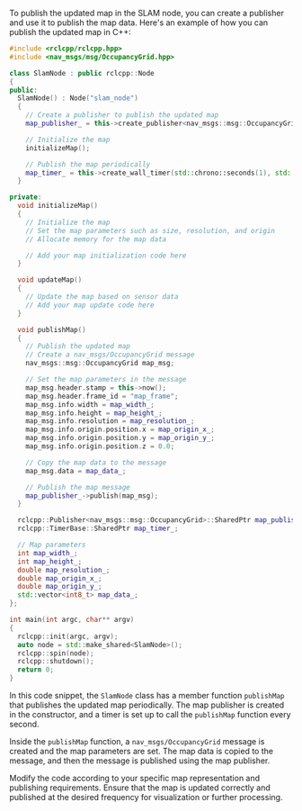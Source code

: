 To publish the updated map in the SLAM node, you can create a publisher and use it to publish the map data. Here's an example of how you can publish the updated map in C++:

```cpp
#include <rclcpp/rclcpp.hpp>
#include <nav_msgs/msg/OccupancyGrid.hpp>

class SlamNode : public rclcpp::Node
{
public:
  SlamNode() : Node("slam_node")
  {
    // Create a publisher to publish the updated map
    map_publisher_ = this->create_publisher<nav_msgs::msg::OccupancyGrid>("map_topic", 10);

    // Initialize the map
    initializeMap();

    // Publish the map periodically
    map_timer_ = this->create_wall_timer(std::chrono::seconds(1), std::bind(&SlamNode::publishMap, this));
  }

private:
  void initializeMap()
  {
    // Initialize the map
    // Set the map parameters such as size, resolution, and origin
    // Allocate memory for the map data

    // Add your map initialization code here
  }

  void updateMap()
  {
    // Update the map based on sensor data
    // Add your map update code here
  }

  void publishMap()
  {
    // Publish the updated map
    // Create a nav_msgs/OccupancyGrid message
    nav_msgs::msg::OccupancyGrid map_msg;

    // Set the map parameters in the message
    map_msg.header.stamp = this->now();
    map_msg.header.frame_id = "map_frame";
    map_msg.info.width = map_width_;
    map_msg.info.height = map_height_;
    map_msg.info.resolution = map_resolution_;
    map_msg.info.origin.position.x = map_origin_x_;
    map_msg.info.origin.position.y = map_origin_y_;
    map_msg.info.origin.position.z = 0.0;

    // Copy the map data to the message
    map_msg.data = map_data_;

    // Publish the map message
    map_publisher_->publish(map_msg);
  }

  rclcpp::Publisher<nav_msgs::msg::OccupancyGrid>::SharedPtr map_publisher_;
  rclcpp::TimerBase::SharedPtr map_timer_;

  // Map parameters
  int map_width_;
  int map_height_;
  double map_resolution_;
  double map_origin_x_;
  double map_origin_y_;
  std::vector<int8_t> map_data_;
};

int main(int argc, char** argv)
{
  rclcpp::init(argc, argv);
  auto node = std::make_shared<SlamNode>();
  rclcpp::spin(node);
  rclcpp::shutdown();
  return 0;
}
```

In this code snippet, the `SlamNode` class has a member function `publishMap` that publishes the updated map periodically. The map publisher is created in the constructor, and a timer is set up to call the `publishMap` function every second.

Inside the `publishMap` function, a `nav_msgs/OccupancyGrid` message is created and the map parameters are set. The map data is copied to the message, and then the message is published using the map publisher.

Modify the code according to your specific map representation and publishing requirements. Ensure that the map is updated correctly and published at the desired frequency for visualization or further processing.
